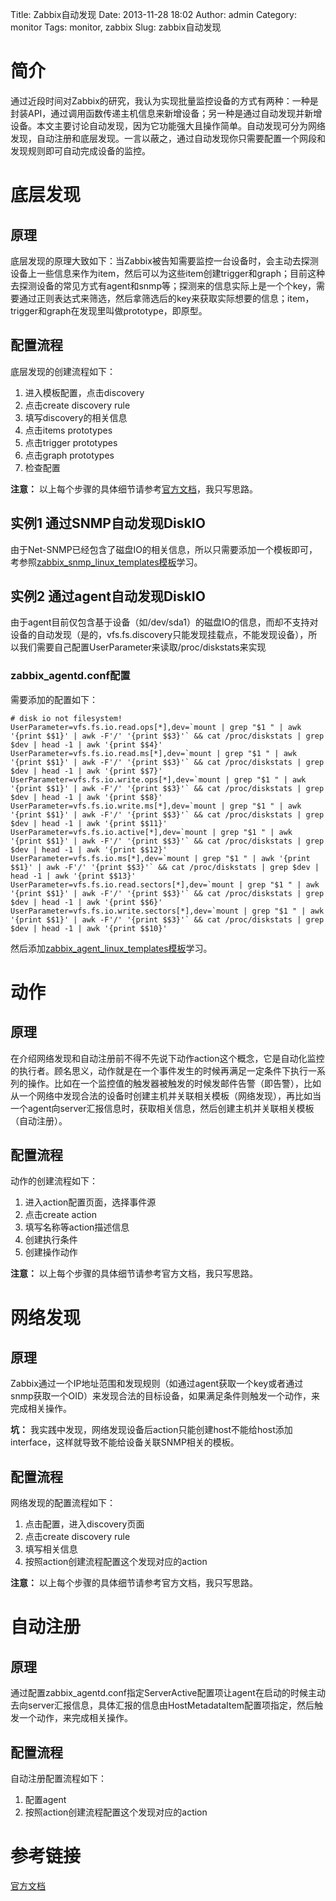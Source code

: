 Title: Zabbix自动发现
Date: 2013-11-28 18:02
Author: admin
Category: monitor
Tags: monitor, zabbix
Slug: zabbix自动发现

简介
====

通过近段时间对Zabbix的研究，我认为实现批量监控设备的方式有两种：一种是封装API，通过调用函数传递主机信息来新增设备；另一种是通过自动发现并新增设备。本文主要讨论自动发现，因为它功能强大且操作简单。自动发现可分为网络发现，自动注册和底层发现。一言以蔽之，通过自动发现你只需要配置一个网段和发现规则即可自动完成设备的监控。

底层发现
========

原理
----

底层发现的原理大致如下：当Zabbix被告知需要监控一台设备时，会主动去探测设备上一些信息来作为item，然后可以为这些item创建trigger和graph；目前这种去探测设备的常见方式有agent和snmp等；探测来的信息实际上是一个个key，需要通过正则表达式来筛选，然后拿筛选后的key来获取实际想要的信息；item，trigger和graph在发现里叫做prototype，即原型。

配置流程
--------

底层发现的创建流程如下：

1.  进入模板配置，点击discovery
2.  点击create discovery rule
3.  填写discovery的相关信息
4.  点击items prototypes
5.  点击trigger prototypes
6.  点击graph prototypes
7.  检查配置

**注意：**
以上每个步骤的具体细节请参考[官方文档](https://www.zabbix.com/documentation/2.2)，我只写思路。

实例1 通过SNMP自动发现DiskIO
----------------------------

由于Net-SNMP已经包含了磁盘IO的相关信息，所以只需要添加一个模板即可，考参照[zabbix\_snmp\_linux\_templates模板](https://gist.github.com/xdays/7689567)学习。

实例2 通过agent自动发现DiskIO
-----------------------------

由于agent目前仅包含基于设备（如/dev/sda1）的磁盘IO的信息，而却不支持对设备的自动发现（是的，vfs.fs.discovery只能发现挂载点，不能发现设备），所以我们需要自己配置UserParameter来读取/proc/diskstats来实现

### zabbix\_agentd.conf配置

需要添加的配置如下：

    # disk io not filesystem!
    UserParameter=vfs.fs.io.read.ops[*],dev=`mount | grep "$1 " | awk '{print $$1}' | awk -F'/' '{print $$3}'` && cat /proc/diskstats | grep $dev | head -1 | awk '{print $$4}' 
    UserParameter=vfs.fs.io.read.ms[*],dev=`mount | grep "$1 " | awk '{print $$1}' | awk -F'/' '{print $$3}'` && cat /proc/diskstats | grep $dev | head -1 | awk '{print $$7}' 
    UserParameter=vfs.fs.io.write.ops[*],dev=`mount | grep "$1 " | awk '{print $$1}' | awk -F'/' '{print $$3}'` && cat /proc/diskstats | grep $dev | head -1 | awk '{print $$8}' 
    UserParameter=vfs.fs.io.write.ms[*],dev=`mount | grep "$1 " | awk '{print $$1}' | awk -F'/' '{print $$3}'` && cat /proc/diskstats | grep $dev | head -1 | awk '{print $$11}' 
    UserParameter=vfs.fs.io.active[*],dev=`mount | grep "$1 " | awk '{print $$1}' | awk -F'/' '{print $$3}'` && cat /proc/diskstats | grep $dev | head -1 | awk '{print $$12}' 
    UserParameter=vfs.fs.io.ms[*],dev=`mount | grep "$1 " | awk '{print $$1}' | awk -F'/' '{print $$3}'` && cat /proc/diskstats | grep $dev | head -1 | awk '{print $$13}' 
    UserParameter=vfs.fs.io.read.sectors[*],dev=`mount | grep "$1 " | awk '{print $$1}' | awk -F'/' '{print $$3}'` && cat /proc/diskstats | grep $dev | head -1 | awk '{print $$6}' 
    UserParameter=vfs.fs.io.write.sectors[*],dev=`mount | grep "$1 " | awk '{print $$1}' | awk -F'/' '{print $$3}'` && cat /proc/diskstats | grep $dev | head -1 | awk '{print $$10}'

然后添加[zabbix\_agent\_linux\_templates模板](https://gist.github.com/xdays/7689550)学习。

动作
====

原理
----

在介绍网络发现和自动注册前不得不先说下动作action这个概念，它是自动化监控的执行者。顾名思义，动作就是在一个事件发生的时候再满足一定条件下执行一系列的操作。比如在一个监控值的触发器被触发的时候发邮件告警（即告警），比如从一个网络中发现合法的设备时创建主机并关联相关模板（网络发现），再比如当一个agent向server汇报信息时，获取相关信息，然后创建主机并关联相关模板（自动注册）。

配置流程
--------

动作的创建流程如下：

1.  进入action配置页面，选择事件源
2.  点击create action
3.  填写名称等action描述信息
4.  创建执行条件
5.  创建操作动作

**注意：** 以上每个步骤的具体细节请参考官方文档，我只写思路。

网络发现
========

原理
----

Zabbix通过一个IP地址范围和发现规则（如通过agent获取一个key或者通过snmp获取一个OID）来发现合法的目标设备，如果满足条件则触发一个动作，来完成相关操作。

**坑：**
我实践中发现，网络发现设备后action只能创建host不能给host添加interface，这样就导致不能给设备关联SNMP相关的模板。

配置流程
--------

网络发现的配置流程如下：

1.  点击配置，进入discovery页面
2.  点击create discovery rule
3.  填写相关信息
4.  按照action创建流程配置这个发现对应的action

**注意：** 以上每个步骤的具体细节请参考官方文档，我只写思路。

自动注册
========

原理
----

通过配置zabbix\_agentd.conf指定ServerActive配置项让agent在启动的时候主动去向server汇报信息，具体汇报的信息由HostMetadataItem配置项指定，然后触发一个动作，来完成相关操作。

配置流程
--------

自动注册配置流程如下：

1.  配置agent
2.  按照action创建流程配置这个发现对应的action

参考链接
========

[官方文档](https://www.zabbix.com/documentation/2.2)
